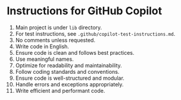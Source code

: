 # Instructions for GitHub Copilot

1. Main project is under `lib` directory.
2. For test instructions, see `.github/copilot-test-instructions.md`.
3. No comments unless requested.
4. Write code in English.
5. Ensure code is clean and follows best practices.
6. Use meaningful names.
7. Optimize for readability and maintainability.
8. Follow coding standards and conventions.
9. Ensure code is well-structured and modular.
10. Handle errors and exceptions appropriately.
11. Write efficient and performant code.